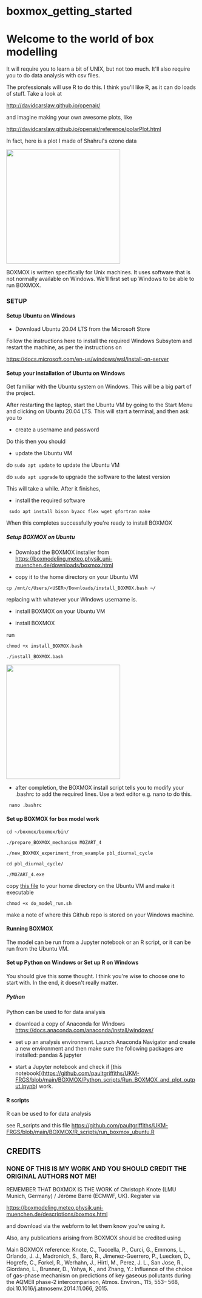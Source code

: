 # boxmox_getting_started

Welcome to the world of box modelling
=====================================

It will require you to learn a bit of UNIX, but not too much.  It'll also require you to do data analysis with csv files.

The professionals will use R to do this.  I think you'll like R, as it can do loads of stuff.  Take a look at

http://davidcarslaw.github.io/openair/

and imagine making your own awesome plots, like

http://davidcarslaw.github.io/openair/reference/polarPlot.html

In fact, here is a plot I made of Shahrul's ozone data

<img src="https://github.com/ptg21/boxmox-isoprene/blob/master/getting_started/Rplot.png" width="300"> 


BOXMOX is written specifically for Unix machines.  It uses software that is not normally available on Windows.  We'll first set up Windows to be able to run BOXMOX.

### SETUP

#### Setup Ubuntu on Windows

- Download Ubuntu 20.04 LTS from the Microsoft Store

Follow the instructions here to install the required Windows Subsytem and restart the machine, as per the instructions on

https://docs.microsoft.com/en-us/windows/wsl/install-on-server


#### Setup your installation of Ubuntu on Windows

Get familiar with the Ubuntu system on Windows.  This will be a big part of the project.

After restarting the laptop, start the Ubuntu VM by going to the Start Menu and clicking on Ubuntu 20.04 LTS.  This will start a terminal, and then ask you to

- create a username and password

Do this then you should

- update the Ubuntu VM

do ```sudo apt update``` to update the Ubuntu VM

do ```sudo apt upgrade``` to upgrade the software to the latest version

This will take a while. After it finishes, 

- install the required software

``` sudo apt install bison byacc flex wget gfortran make```

When this completes successfully you're ready to install BOXMOX

##### Setup BOXMOX on Ubuntu

- Download the BOXMOX installer from https://boxmodeling.meteo.physik.uni-muenchen.de/downloads/boxmox.html

- copy it to the home directory on your Ubuntu VM 

```cp /mnt/c/Users/<USER>/Downloads/install_BOXMOX.bash ~/```

replacing <USER> with whatever your Windows username is.
  
 - install BOXMOX on your Ubuntu VM
 
- install BOXMOX

run 

```chmod +x install_BOXMOX.bash```

```./install_BOXMOX.bash```

<img src="https://github.com/paultgriffiths/UKM-FRGS/blob/main/BOXMOX/getting_started/copying_boxmox_to_home_directory.png" width="300" > 

- after completion, the BOXMOX install script tells you to modify your .bashrc to add the required lines.  Use a text editor e.g. nano to do this.

``` nano .bashrc```

#### Set up BOXMOX for box model work

```cd ~/boxmox/boxmox/bin/```

```./prepare_BOXMOX_mechanism MOZART_4```

```./new_BOXMOX_experiment_from_example pbl_diurnal_cycle```

```cd pbl_diurnal_cycle/```

```./MOZART_4.exe```

copy [this file](https://github.com/paultgriffiths/UKM-FRGS/blob/main/BOXMOX/do_model_run.sh) to your home directory on the Ubuntu VM and make it executable

```chmod +x do_model_run.sh```

make a note of where this Github repo is stored on your Windows machine.

#### Running BOXMOX

The model can be run from a Jupyter notebook or an R script, or it can be run from the Ubuntu VM.  

#### Set up Python on Windows or Set up R on Windows

You should give this some thought.  I think you're wise to choose one to start with.  In the end, it doesn't really matter.

##### Python

Python can be used to for data analysis

- download a copy of Anaconda for Windows https://docs.anaconda.com/anaconda/install/windows/

- set up an analysis environment.  Launch Anaconda Navigator and create a new environment and then make sure the following packages are installed: pandas & jupyter

- start a Jupyter notebook and check if [this notebook[(https://github.com/paultgriffiths/UKM-FRGS/blob/main/BOXMOX/Python_scripts/Run_BOXMOX_and_plot_output.ipynb) work.

#### R scripts

R can be used to for data analysis

see R_scripts and this file https://github.com/paultgriffiths/UKM-FRGS/blob/main/BOXMOX/R_scripts/run_boxmox_ubuntu.R

## CREDITS

### NONE OF THIS IS MY WORK AND YOU SHOULD CREDIT THE ORIGINAL AUTHORS NOT ME!


REMEMBER THAT BOXMOX IS THE WORK of Christoph Knote (LMU Munich, Germany) / Jérôme Barré (ECMWF, UK).
Register via 

https://boxmodeling.meteo.physik.uni-muenchen.de/descriptions/boxmox.html

and download via the webform to let them know you're using it.

Also, any publications arising from BOXMOX should be credited using

Main BOXMOX reference:
Knote, C., Tuccella, P., Curci, G., Emmons, L., Orlando, J. J., Madronich, S., Baro, R., Jimenez-Guerrero, P., Luecken, D., Hogrefe, C., Forkel, R., Werhahn, J., Hirtl, M., Perez, J. L., San Jose, R., Giordano, L., Brunner, D., Yahya, K., and Zhang, Y.: Influence of the choice of gas-phase mechanism on predictions of key gaseous pollutants during the AQMEII phase-2 intercomparison, Atmos. Environ., 115, 553– 568, doi:10.1016/j.atmosenv.2014.11.066, 2015.
